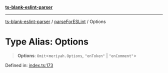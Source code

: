 [**ts-blank-eslint-parser**](../../../README.md)

***

[ts-blank-eslint-parser](../../../README.md) / [parseForESLint](../README.md) / Options

# Type Alias: Options

> **Options**: `Omit`\<`meriyah.Options`, `"onToken"` \| `"onComment"`\>

Defined in: [index.ts:173](https://github.com/Rel1cx/ts-blank-eslint-parser/blob/2287f77b69b11b20109967a407382e7f2c2ef666/src/index.ts#L173)
